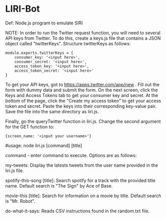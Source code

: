 # LIRI-Bot
Def: Node.js program to emulate SIRI

NOTE: In order to run the Twitter request function, you will need to several API keys from Twitter. To do this, create a keys.js file that contains a JSON object called "twitterKeys". Structure twitterKeys as follows:

	module.exports.twitterKeys = {
		consumer_key: '<input here>',
		consumer_secret: '<input here>',
		access_token_key: '<input here>',
		access_token_secret: '<input here>'
	}

To get your API keys, got to https://apps.twitter.com/app/new . Fill out the form with dummy data and submit the form. On the next screen, click the Keys and Access Tokens tab to get your consumer key and secret. At the bottom of the page, click the "Create my access token" to get your access token and secret. Paste the keys into their corresponding key-value pair. Save the file into the same directory as liri.js. 

Finally, go the queryTwitter function in liri.js. Change the second argument for the GET function to:

	{screen_name: '<input your username>'}

#usage: node liri.js [command] [title]

command - enter command to execute. Options are as follows:

  my-tweets: Display the latests tweets from the user name provided in the liri.js file.

  spotify-this-song [title]: Search spotify for a track with the provided title name. Default search is  "The Sign" by Ace of Base.

  movie-this [title]: Search for information on a movie by title. Default search is "Mr. Robot".

  do-what-it-says: Reads CSV instructions found in the random.txt file. 
